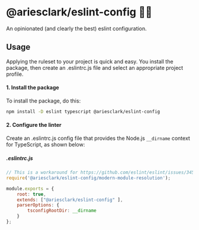 # @ariesclark/eslint-config 🚀🎨
An opinionated (and clearly the best) eslint configuration.

## Usage
Applying the ruleset to your project is quick and easy. You install the package, then create an .eslintrc.js file and select an appropriate project profile.

#### 1. Install the package
To install the package, do this:
```sh
npm install -D eslint typescript @ariesclark/eslint-config
```

#### 2. Configure the linter
Create an .eslintrc.js config file that provides the Node.js ``__dirname`` context for TypeScript, as shown below:

##### .eslintrc.js
```js
// This is a workaround for https://github.com/eslint/eslint/issues/3458
require('@ariesclark/eslint-config/modern-module-resolution');

module.exports = {
    root: true,
    extends: ["@ariesclark/eslint-config" ],
    parserOptions: {
        tsconfigRootDir: __dirname
    }
};
```